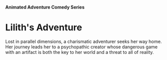 #### Animated Adventure Comedy Series

# Lilith's Adventure

Lost in parallel dimensions, a charismatic adventurer seeks her way home. Her journey leads her to a psychopathic creator whose dangerous game with an artifact is both the key to her world and a threat to all of reality.
